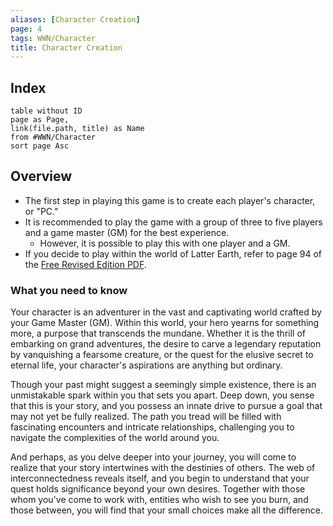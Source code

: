 ```yaml
---
aliases: [Character Creation]
page: 4
tags: WWN/Character
title: Character Creation
---
```


## Index

```dataview
table without ID
page as Page,
link(file.path, title) as Name
from #WWN/Character
sort page Asc
```

## Overview

- The first step in playing this game is to create each player's character, or "PC." 
- It is recommended to play the game with a group of three to five players and a game master (GM) for the best experience.
	- However, it is possible to play this with one player and a GM.
- If you decide to play within the world of Latter Earth, refer to page 94 of the [Free Revised Edition PDF](https://www.drivethrurpg.com/product/348809/Worlds-Without-Number-Free-Edition?term=world+without+number). 

### What you need to know

Your character is an adventurer in the vast and captivating world crafted by your Game Master (GM). Within this world, your hero yearns for something more, a purpose that transcends the mundane. Whether it is the thrill of embarking on grand adventures, the desire to carve a legendary reputation by vanquishing a fearsome creature, or the quest for the elusive secret to eternal life, your character's aspirations are anything but ordinary.

Though your past might suggest a seemingly simple existence, there is an unmistakable spark within you that sets you apart. Deep down, you sense that this is your story, and you possess an innate drive to pursue a goal that may not yet be fully realized. The path you tread will be filled with fascinating encounters and intricate relationships, challenging you to navigate the complexities of the world around you.

And perhaps, as you delve deeper into your journey, you will come to realize that your story intertwines with the destinies of others. The web of interconnectedness reveals itself, and you begin to understand that your quest holds significance beyond your own desires. Together with those whom you've come to work with, entities who wish to see you burn, and those between, you will find that your small choices make all the difference. 
